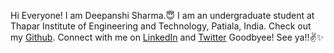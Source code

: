 Hi Everyone! I am Deepanshi Sharma.😇
I am an undergraduate student at Thapar Institute of Engineering and Technology, Patiala, India.
Check out my [Github](https://github.com/deecodess).
Connect with me on [LinkedIn](https://www.linkedin.com/in/deepanshi-sharma-10a233211/) and [Twitter](https://twitter.com/deeepanshii)
Goodbyee! See ya!!✌️✨
